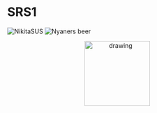 # SRS1
![NikitaSUS](https://github.com/PenguinLSTR/SRS1/assets/143896209/cb27c6ec-2a2b-46ec-8d15-e5532fd1917e)
![Nyaners beer](https://github.com/PenguinLSTR/SRS1/assets/143896209/3b5eb339-dd9d-4904-8668-702f9ad10f60)
<p align="center"> <img  alt="drawing" width="150" src="https://github.com/PenguinLSTR/SRS1/assets/143896209/987af1dd-0bca-4c49-8fa5-be128872aa3e"/>
